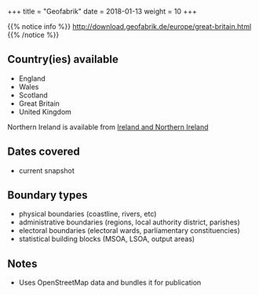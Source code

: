 +++
title = "Geofabrik"
date =  2018-01-13
weight = 10
+++

{{% notice info %}}
http://download.geofabrik.de/europe/great-britain.html
{{% /notice %}}

## Country(ies) available

- England
- Wales
- Scotland
- Great Britain
- United Kingdom

Northern Ireland is available from [Ireland and Northern Ireland](http://download.geofabrik.de/europe/ireland-and-northern-ireland.html)

## Dates covered

- current snapshot

## Boundary types

- physical boundaries (coastline, rivers, etc)
- administrative boundaries (regions, local authority district, parishes)
- electoral boundaries (electoral wards, parliamentary constituencies)
- statistical building blocks (MSOA, LSOA, output areas)

## Notes

- Uses OpenStreetMap data and bundles it for publication
